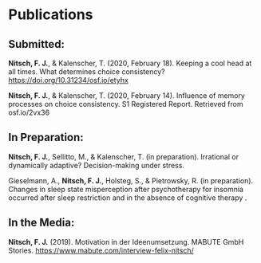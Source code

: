 # Publications

## Submitted:
**Nitsch, F. J.**, & Kalenscher, T. (2020, February 18). Keeping a cool head at all times. What determines choice consistency? https://doi.org/10.31234/osf.io/etyhx

**Nitsch, F. J.**, & Kalenscher, T. (2020, February 14). Influence of memory processes on choice consistency. S1 Registered Report. Retrieved from osf.io/2vx36

## In Preparation:
**Nitsch, F. J.**, Sellitto, M., & Kalenscher, T. (in preparation). Irrational or dynamically adaptive? Decision-making under stress.

Gieselmann, A., **Nitsch, F. J.**, Holsteg, S., & Pietrowsky, R. (in preparation). Changes in sleep state misperception after psychotherapy for insomnia occurred after sleep restriction and in the absence of cognitive therapy .

## In the Media:
**Nitsch, F. J.** (2019). Motivation in der Ideenumsetzung. MABUTE GmbH Stories. https://www.mabute.com/interview-felix-nitsch/